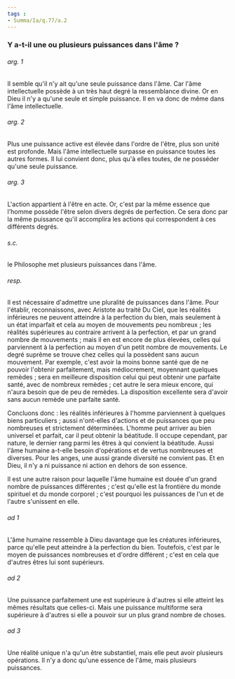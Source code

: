 ```yaml
---
tags : 
- Summa/Ia/q.77/a.2
---
```


### Y a-t-il une ou plusieurs puissances dans l'âme ?



###### arg. 1
Il semble qu'il n'y ait qu'une seule puissance dans l'âme. Car l'âme intellectuelle possède à un très haut degré la ressemblance divine. Or en Dieu il n'y a qu'une seule et simple puissance. Il en va donc de même dans l'âme intellectuelle. 

###### arg. 2
Plus une puissance active est élevée dans l'ordre de l'être, plus son unité est profonde. Mais l'âme intellectuelle surpasse en puissance toutes les autres formes. Il lui convient donc, plus qu'à elles toutes, de ne posséder qu'une seule puissance. 

###### arg. 3
L'action appartient à l'être en acte. Or, c'est par la même essence que l'homme possède l'être selon divers degrés de perfection. Ce sera donc par la même puissance qu'il accomplira les actions qui correspondent à ces différents degrés. 

###### s.c.
le Philosophe met plusieurs puissances dans l'âme. 

###### resp.
Il est nécessaire d'admettre une pluralité de puissances dans l'âme. Pour l'établir, reconnaissons, avec Aristote au traité Du Ciel, que les réalités inférieures ne peuvent atteindre à la perfection du bien, mais seulement à un état imparfait et cela au moyen de mouvements peu nombreux ; les réalités supérieures au contraire arrivent à la perfection, et par un grand nombre de mouvements ; mais il en est encore de plus élevées, celles qui parviennent à la perfection au moyen d'un petit nombre de mouvements. Le degré suprême se trouve chez celles qui la possèdent sans aucun mouvement. Par exemple, c'est avoir la moins bonne santé que de ne pouvoir l'obtenir parfaitement, mais médiocrement, moyennant quelques remèdes ; sera en meilleure disposition celui qui peut obtenir une parfaite santé, avec de nombreux remèdes ; cet autre le sera mieux encore, qui n'aura besoin que de peu de remèdes. La disposition excellente sera d'avoir sans aucun remède une parfaite santé. 

Concluons donc : les réalités inférieures à l'homme parviennent à quelques biens particuliers ; aussi n'ont-elles d'actions et de puissances que peu nombreuses et strictement déterminées. L'homme peut arriver au bien universel et parfait, car il peut obtenir la béatitude. Il occupe cependant, par nature, le dernier rang parmi les êtres à qui convient la béatitude. Aussi l'âme humaine a-t-elle besoin d'opérations et de vertus nombreuses et diverses. Pour les anges, une aussi grande diversité ne convient pas. Et en Dieu, il n'y a ni puissance ni action en dehors de son essence. 

Il est une autre raison pour laquelle l'âme humaine est douée d'un grand nombre de puissances différentes ; c'est qu'elle est la frontière du monde spirituel et du monde corporel ; c'est pourquoi les puissances de l'un et de l'autre s'unissent en elle. 

###### ad 1
L'âme humaine ressemble à Dieu davantage que les créatures inférieures, parce qu'elle peut atteindre à la perfection du bien. Toutefois, c'est par le moyen de puissances nombreuses et d'ordre différent ; c'est en cela que d'autres êtres lui sont supérieurs. 

###### ad 2
Une puissance parfaitement une est supérieure à d'autres si elle atteint les mêmes résultats que celles-ci. Mais une puissance multiforme sera supérieure à d'autres si elle a pouvoir sur un plus grand nombre de choses. 

###### ad 3
Une réalité unique n'a qu'un être substantiel, mais elle peut avoir plusieurs opérations. Il n'y a donc qu'une essence de l'âme, mais plusieurs puissances. 

